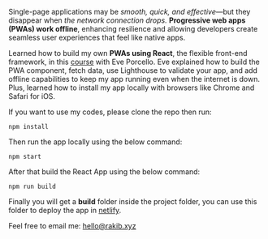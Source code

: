 Single-page applications may be *smooth, quick, and effective*—but they disappear when *the network connection drops.* **Progressive web apps (PWAs) work offline**, enhancing resilience and allowing developers create seamless user experiences that feel like native apps. 

Learned how to build my own **PWAs using React**, the flexible front-end framework, in this [course](https://www.linkedin.com/learning/react-building-progressive-web-apps-pwas/) with Eve Porcello. Eve explained how to build the PWA component, fetch data, use Lighthouse to validate your app, and add offline capabilities to keep my app running even when the internet is down. Plus, learned how to install my app locally with browsers like Chrome and Safari for iOS.

If you want to use my codes, please clone the repo then run:

    npm install
Then run the app locally using the below command:

    npm start
After that build the React App using the below command:

    npm run build
Finally you will get a **build** folder inside the project folder, you can use this folder to deploy the app in [netlify](https://app.netlify.com).

Feel free to email me: hello@rakib.xyz